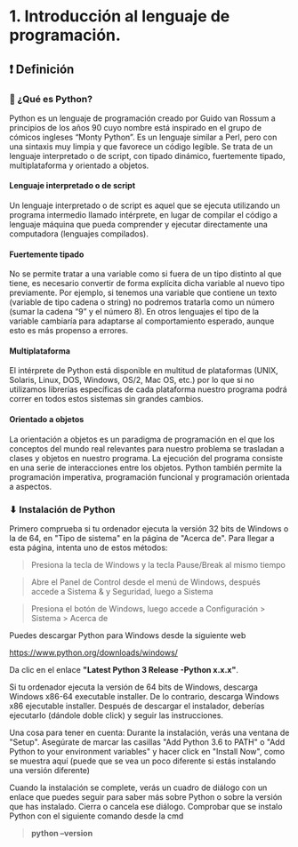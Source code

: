# 1. Introducción al lenguaje de programación.

## ❗ Definición

### 🤔 ¿Qué es Python?
Python es un lenguaje de programación creado por Guido van Rossum a
principios de los años 90 cuyo nombre está inspirado en el grupo de cómicos
ingleses “Monty Python”. Es un lenguaje similar a Perl, pero con una sintaxis
muy limpia y que favorece un código legible. Se trata de un lenguaje interpretado
o de script, con tipado dinámico, fuertemente tipado, multiplataforma y orientado
a objetos.

#### Lenguaje interpretado o de script

Un lenguaje interpretado o de script es aquel que se ejecuta utilizando un
programa intermedio llamado intérprete, en lugar de compilar el código a
lenguaje máquina que pueda comprender y ejecutar directamente una
computadora (lenguajes compilados).

#### Fuertemente tipado

No se permite tratar a una variable como si fuera de un tipo distinto al que tiene,
es necesario convertir de forma explícita dicha variable al nuevo tipo
previamente. Por ejemplo, si tenemos una variable que contiene un texto
(variable de tipo cadena o string) no podremos tratarla como un número (sumar
la cadena “9” y el número 8). En otros lenguajes el tipo de la variable cambiaría
para adaptarse al comportamiento esperado, aunque esto es más propenso a
errores.

#### Multiplataforma

El intérprete de Python está disponible en multitud de plataformas (UNIX, Solaris,
Linux, DOS, Windows, OS/2, Mac OS, etc.) por lo que si no utilizamos librerías
específicas de cada plataforma nuestro programa podrá correr en todos estos
sistemas sin grandes cambios.

#### Orientado a objetos

La orientación a objetos es un paradigma de programación en el que los
conceptos del mundo real relevantes para nuestro problema se trasladan a
clases y objetos en nuestro programa. La ejecución del programa consiste en
una serie de interacciones entre los objetos. Python también permite la
programación imperativa, programación funcional y programación orientada a
aspectos.

### ⬇ Instalación de Python

Primero comprueba si tu ordenador ejecuta la versión 32 bits de Windows o
la de 64, en "Tipo de sistema" en la página de "Acerca de". Para llegar a esta
página, intenta uno de estos métodos:

>Presiona la tecla de Windows y la tecla Pause/Break al mismo tiempo

>Abre el Panel de Control desde el menú de Windows, después accede a
>Sistema & y Seguridad, luego a Sistema

>Presiona el botón de Windows, luego accede a Configuración > Sistema > Acerca de

Puedes descargar Python para Windows desde la siguiente web

https://www.python.org/downloads/windows/

Da clic en el enlace **"Latest Python 3 Release -Python x.x.x"**.

Si tu ordenador ejecuta la versión de 64 bits de Windows, descarga Windows
x86-64 executable installer. De lo contrario, descarga Windows x86
ejecutable installer. Después de descargar el instalador, deberías ejecutarlo
(dándole doble click) y seguir las instrucciones.

Una cosa para tener en cuenta: Durante la instalación, verás una ventana
de "Setup". Asegúrate de marcar las casillas "Add Python 3.6 to PATH" o
"Add Python to your environment variables" y hacer click en "Install Now",
como se muestra aquí (puede que se vea un poco diferente si estás
instalando una versión diferente)

Cuando la instalación se complete, verás un cuadro de diálogo con un enlace
que puedes seguir para saber más sobre Python o sobre la versión que has
instalado. Cierra o cancela ese diálogo.
Comprobar que se instalo Python con el siguiente comando desde la cmd

>**python –version**
